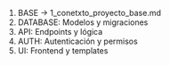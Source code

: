 1. BASE -> 1_conetxto_proyecto_base.md
2. DATABASE: Modelos y migraciones
3. API: Endpoints y lógica
4. AUTH: Autenticación y permisos
5. UI: Frontend y templates